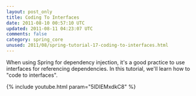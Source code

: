 ```yaml
---
layout: post_only
title: Coding To Interfaces
date: 2011-08-10 00:57:10 UTC
updated: 2011-08-11 04:23:07 UTC
comments: false
category: spring_core
unused: 2011/08/spring-tutorial-17-coding-to-interfaces.html
---
```


When using Spring for dependency injection, it's a good practice to use interfaces for referencing dependencies. In this tutorial, we'll learn how to "code to interfaces".

{% include youtube.html param="5IDIEMxdkC8" %}
